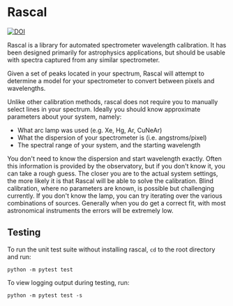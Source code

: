 # Rascal

[![DOI](https://zenodo.org/badge/DOI/10.5281/zenodo.4117517.svg)](https://doi.org/10.5281/zenodo.4117517)

Rascal is a library for automated spectrometer wavelength calibration. It has been designed primarily for astrophysics applications, but should be usable with spectra captured from any similar spectrometer.

Given a set of peaks located in your spectrum, Rascal will attempt to determine a model for your spectrometer to convert between pixels and wavelengths.

Unlike other calibration methods, rascal does not require you to manually select lines in your spectrum. Ideally you should know  approximate parameters about your system, namely:

* What arc lamp was used (e.g. Xe, Hg, Ar, CuNeAr)
* What the dispersion of your spectrometer is (i.e. angstroms/pixel)
* The spectral range of your system, and the starting wavelength

You don't need to know the dispersion and start wavelength exactly. Often this information is provided by the observatory, but if you don't know it, you can take a rough guess. The closer you are to the actual system settings, the more likely it is that Rascal will be able to solve the calibration. Blind calibration, where no parameters are known, is possible but challenging currently. If you don't know the lamp, you can try iterating over the various combinations of sources. Generally when you do get a correct fit, with most astronomical instruments the errors will be extremely low.

## Testing

To run the unit test suite without installing rascal, `cd` to the root directory and run:

```
python -m pytest test
```

To view logging output during testing, run:

```
python -m pytest test -s
```
